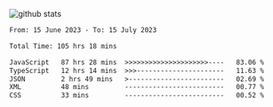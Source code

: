 
![github stats](https://github-readme-stats.vercel.app/api?username=realmahd1&show_icons=true&theme=codeSTACKr&hide_rank=true&count_private=true)

<!--START_SECTION:waka-->

```txt
From: 15 June 2023 - To: 15 July 2023

Total Time: 105 hrs 18 mins

JavaScript   87 hrs 28 mins  >>>>>>>>>>>>>>>>>>>>>----   83.06 %
TypeScript   12 hrs 14 mins  >>>----------------------   11.63 %
JSON         2 hrs 49 mins   >------------------------   02.69 %
XML          48 mins         -------------------------   00.77 %
CSS          33 mins         -------------------------   00.52 %
```

<!--END_SECTION:waka-->
